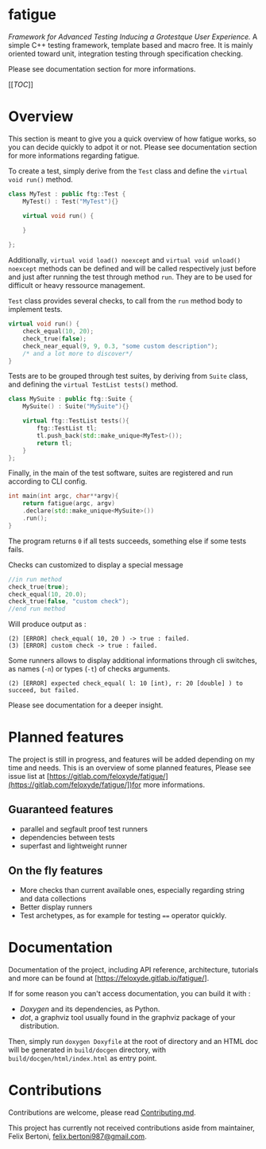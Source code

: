<!--
Copyright 2021 Felix Bertoni

SPDX-License-Identifier: MIT
-->

# fatigue 

*Framework for Advanced Testing Inducing a Grotestque User Experience.* 
A simple C++ testing framework, template based and macro free. It is mainly oriented toward unit, integration testing through specification checking.

Please see documentation section for more informations. 

[[_TOC_]]

# Overview

This section is meant to give you a quick overview of how fatigue works, so you can decide quickly to adpot it or not. Please see documentation section for more informations regarding fatigue.

To create a test, simply derive from the ```Test``` class and define the ```virtual void run()``` method.

```cpp 
class MyTest : public ftg::Test {
    MyTest() : Test("MyTest"){}

    virtual void run() {
        
    }

};
```
Additionally, ```virtual void load() noexcept``` and ```virtual void unload() noexcept``` methods can be defined and will be called respectively just before and just after running the test through method ```run```. They are to be used for difficult or heavy ressource management. 

```Test``` class provides several checks, to call from the ```run``` method body to implement tests.

```cpp 
virtual void run() {
    check_equal(10, 20);
    check_true(false);
    check_near_equal(9, 9, 0.3, "some custom description");
    /* and a lot more to discover*/
}
```

Tests are to be grouped through test suites, by deriving from ```Suite``` class, and defining the ```virtual TestList tests()``` method.

```cpp
class MySuite : public ftg::Suite {
    MySuite() : Suite("MySuite"){}

    virtual ftg::TestList tests(){
        ftg::TestList tl;
        tl.push_back(std::make_unique<MyTest>());
        return tl;
    }
};
```

Finally, in the main of the test software, suites are registered and run according to CLI config.

```cpp
int main(int argc, char**argv){
    return fatigue(argc, argv)
    .declare(std::make_unique<MySuite>())
    .run();
}
```

The program returns ```0``` if all tests succeeds, something else if some tests fails. 

Checks can customized to display a special message

```cpp
//in run method
check_true(true);
check_equal(10, 20.0);
check_true(false, "custom check");
//end run method
```

Will produce output as : 

```
(2) [ERROR] check_equal( 10, 20 ) -> true : failed.
(3) [ERROR] custom check -> true : failed.
```
Some runners allows to display additional informations through cli switches, as names (```-n```) or types (```-t```) of checks arguments.

```
(2) [ERROR] expected check_equal( l: 10 [int), r: 20 [double] ) to succeed, but failed.
```

Please see documentation for a deeper insight.

# Planned features

The project is still in progress, and features will be added depending on my time and needs. This is an overview of some planned features, 
Please see issue list at [https://gitlab.com/feloxyde/fatigue/](https://gitlab.com/feloxyde/fatigue/])for more informations.

## Guaranteed features

- parallel and segfault proof test runners
- dependencies between tests
- superfast and lightweight runner

## On the fly features

- More checks than current available ones, especially regarding string and data collections
- Better display runners
- Test archetypes, as for example for testing ```==``` operator quickly.

# Documentation

Documentation of the project, including API reference, architecture, tutorials and more can be found at [https://feloxyde.gitlab.io/fatigue/].

If for some reason you can't access documentation, you can build it with : 

- *Doxygen* and its dependencies, as Python.
- *dot*, a graphviz tool usually found in the graphviz package of your distribution.

Then, simply run ```doxygen Doxyfile``` at the root of directory and an HTML doc will be generated in 
```build/docgen``` directory, with ```build/docgen/html/index.html``` as entry point. 

# Contributions

Contributions are welcome, please read [Contributing.md](Contributing.md). 

This project has currently not received contributions aside from maintainer, Felix Bertoni, [felix.bertoni987@gmail.com](felix.bertoni987@gmail.com).

